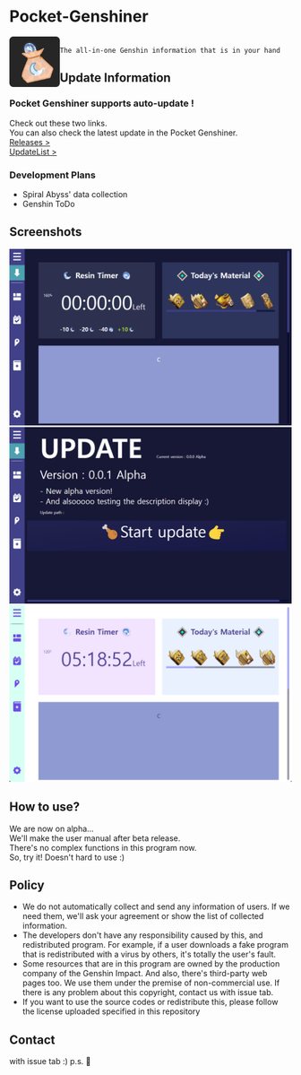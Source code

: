 # Pocket-Genshiner
<img height="90px" src="https://github.com/ForestHouse2316/Pocket-Genshiner/blob/main/res/pg.png?raw=true" align="left"/>

```

The all-in-one Genshin information that is in your hand

```

## Update Information

### Pocket Genshiner supports auto-update !

Check out these two links.\
You can also check the latest update in the Pocket Genshiner.\
[Releases >](https://github.com/ForestHouse2316/Pocket-Genshiner/releases)\
[UpdateList >](https://github.com/ForestHouse2316/Pocket-Genshiner/blob/main/.ezu)

### Development Plans

-   Spiral Abyss' data collection
-   Genshin ToDo

## Screenshots

![p1](https://github.com/ForestHouse2316/Pocket-Genshiner/blob/readme/Document/1.png?raw=true) ![p2](https://github.com/ForestHouse2316/Pocket-Genshiner/blob/readme/Document/2.png?raw=true) ![p2](https://github.com/ForestHouse2316/Pocket-Genshiner/blob/readme/Document/3.png?raw=true)

## How to use?

We are now on alpha...\
We'll make the user manual after beta release.\
There's no complex functions in this program now.\
So, try it! Doesn't hard to use :)

## Policy

-   We do not automatically collect and send any information of users. If we need them, we'll ask your agreement or show the list of collected information.
-   The developers don't have any responsibility caused by this, and redistributed program. For example, if a user downloads a fake program that is redistributed with a virus by others, it's totally the user's fault.
-   Some resources that are in this program are owned by the production company of the Genshin Impact. And also, there's third-party web pages too. We use them under the premise of non-commercial use. If there is any problem about this copyright, contact us with issue tab.
-   If you want to use the source codes or redistribute this, please follow the license uploaded specified in this repository

## Contact

with issue tab :) p.s. 🤔
